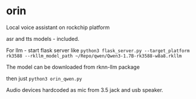 # orin
Local voice assistant on rockchip platform

asr and tts models - included.

For llm - start flask server like `python3 flask_server.py --target_platform rk3588 --rkllm_model_path ~/Repo/qwen/Qwen3-1.7B-rk3588-w8a8.rkllm`

The model can be downloaded from rknn-llm package

then just `python3 orin_qwen.py` 

Audio devices hardcoded as mic from 3.5 jack and usb speaker.
